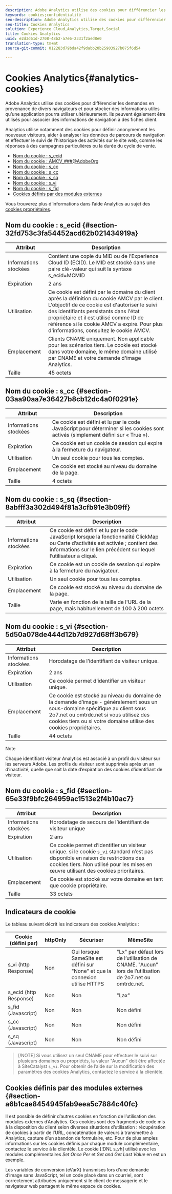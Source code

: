 ```yaml
---
description: Adobe Analytics utilise des cookies pour différencier les demandes en provenance de divers navigateurs et pour stocker des informations utiles qu’une application pourra utiliser ultérieurement. Ils peuvent également être utilisés pour associer des informations de navigation à des fiches client.
keywords: cookies;confidentialité
seo-description: Adobe Analytics utilise des cookies pour différencier les demandes en provenance de divers navigateurs et pour stocker des informations utiles qu’une application pourra utiliser ultérieurement. Ils peuvent également être utilisés pour associer des informations de navigation à des fiches client.
seo-title: Cookies Analytics
solution: Experience Cloud,Analytics,Target,Social
title: Cookies Analytics
uuid: e2d3d61d-2708-48b2-a7e6-2331f2aed8e0
translation-type: tm+mt
source-git-commit: 012283d79bda42f9dabb20b25903927b075f6d54

---
```



# Cookies Analytics{#analytics-cookies}

Adobe Analytics utilise des cookies pour différencier les demandes en provenance de divers navigateurs et pour stocker des informations utiles qu’une application pourra utiliser ultérieurement. Ils peuvent également être utilisés pour associer des informations de navigation à des fiches client.

Analytics utilise notamment des cookies pour définir anonymement les nouveaux visiteurs, aider à analyser les données de parcours de navigation et effectuer le suivi de l’historique des activités sur le site web, comme les réponses à des campagnes particulières ou la durée du cycle de vente.

* [Nom du cookie : s_ecid](../cookies/cookies-mc.md#section-32fd753c3fa54452acd62b021434919a)
* [Nom du cookie : AMCV_###@AdobeOrg](../cookies/cookies-mc.md#section-a12aa2a9296940ae82d8921b381b8fb0)
* [Nom du cookie : s_cc](../cookies/cookies-analytics.md#section-03aa90aa7e36427b8cb12dc4a0f0291e)
* [Nom du cookie : s_cc](../cookies/cookies-analytics.md#section-03aa90aa7e36427b8cb12dc4a0f0291e)
* [Nom du cookie : s_sq](../cookies/cookies-analytics.md#section-8abfff3a302d494f81a3cfb91e3b09ff)
* [Nom du cookie : s_vi](../cookies/cookies-analytics.md#section-5d50a078de444d12b7d927d68ff3b679)
* [Nom du cookie : s_fid](../cookies/cookies-analytics.md#section-65e33f9bfc264959ac1513e2f4b10ac7)
* [Cookies définis par des modules externes](../cookies/cookies-analytics.md#section-a6b1cae8454945fab9eea5c7884c40fc)

Vous trouverez plus d’informations dans l’aide Analytics au sujet des [cookies propriétaires](/help/interface/cookies/cookies-first-party.md).

## Nom du cookie : s_ecid {#section-32fd753c3fa54452acd62b021434919a}

| Attribut | Description |
|--- |--- |
| Informations stockées | Contient une copie du MID ou de l’Experience Cloud ID (ECID). Le MID est stocké dans une paire clé-valeur qui suit la syntaxe s_ecid=MCMID | `<ECID>` |
| Expiration | 2 ans |
| Utilisation | Ce cookie est défini par le domaine du client après la définition du cookie AMCV par le client. L'objectif de ce cookie est d'autoriser le suivi des identifiants persistants dans l'état propriétaire et il est utilisé comme ID de référence si le cookie AMCV a expiré. Pour plus d'informations, consultez le cookie AMCV. |
| Emplacement | Clients CNAME uniquement. Non applicable pour les scénarios tiers. Le cookie est stocké dans votre domaine, le même domaine utilisé par CNAME et votre demande d'image Analytics. |
| Taille | 45 octets |

## Nom du cookie : s_cc {#section-03aa90aa7e36427b8cb12dc4a0f0291e}

| Attribut | Description |
|--- |--- |
| Informations stockées | Ce cookie est défini et lu par le code JavaScript pour déterminer si les cookies sont activés (simplement défini sur « True »). |
| Expiration | Ce cookie est un cookie de session qui expire à la fermeture du navigateur. |
| Utilisation | Un seul cookie pour tous les comptes. |
| Emplacement | Ce cookie est stocké au niveau du domaine de la page. |
| Taille | 4 octets |

## Nom du cookie : s_sq {#section-8abfff3a302d494f81a3cfb91e3b09ff}

| Attribut | Description |
|--- |--- |
| Informations stockées | Ce cookie est défini et lu par le code JavaScript lorsque la fonctionnalité ClickMap ou Carte d’activités est activée ; contient des informations sur le lien précédent sur lequel l’utilisateur a cliqué. |
| Expiration | Ce cookie est un cookie de session qui expire à la fermeture du navigateur. |
| Utilisation | Un seul cookie pour tous les comptes. |
| Emplacement | Ce cookie est stocké au niveau du domaine de la page. |
| Taille | Varie en fonction de la taille de l'URL de la page, mais habituellement de 100 à 200 octets |

## Nom du cookie : s_vi {#section-5d50a078de444d12b7d927d68ff3b679}

| Attribut | Description |
|--- |--- |
| Informations stockées | Horodatage de l’identifiant de visiteur unique. |
| Expiration | 2 ans |
| Utilisation | Ce cookie permet d’identifier un visiteur unique. |
| Emplacement | Ce cookie est stocké au niveau du domaine de la demande d’image - généralement sous un sous-domaine spécifique au client sous 2o7.net ou omtrdc.net si vous utilisez des cookies tiers ou si votre domaine utilise des cookies propriétaires. |
| Taille | 44 octets |

>[!NOTE]
>
>Chaque identifiant visiteur Analytics est associé à un profil du visiteur sur les serveurs Adobe. Les profils du visiteur sont supprimés après un an d’inactivité, quelle que soit la date d’expiration des cookies d’identifiant de visiteur.

## Nom du cookie : s_fid {#section-65e33f9bfc264959ac1513e2f4b10ac7}

| Attribut | Description |
|--- |--- |
| Informations stockées | Horodatage de secours de l’identifiant de visiteur unique |
| Expiration | 2 ans |
| Utilisation | Ce cookie permet d’identifier un visiteur unique. si le cookie `s_vi` standard n’est pas disponible en raison de restrictions des cookies tiers. Non utilisé pour les mises en œuvre utilisant des cookies prioritaires. |
| Emplacement | Ce cookie est stocké sur votre domaine en tant que cookie propriétaire. |
| Taille | 33 octets |

## Indicateurs de cookie

Le tableau suivant décrit les indicateurs des cookies Analytics :

| Cookie (défini par) | httpOnly | Sécuriser | MêmeSite |
|--- |--- |--- |--- |
| s_vi (http Response) | Non | Oui lorsque SameSite est défini sur "None" et que la connexion utilise HTTPS | "Lx" par défaut lors de l’utilisation de CNAME. "Aucun" lors de l’utilisation de 2o7.net ou omtrdc.net. |
| s_ecid (http Response) | Non | Non | "Lax" |
| s_fid (Javascript) | Non | Non | Non défini |
| s_cc (Javascript) | Non | Non | Non défini |
| s_sq (Javascript) | Non | Non | Non défini |

>[!NOTE] Si vous utilisez un seul CNAME pour effectuer le suivi sur plusieurs domaines ou propriétés, la valeur "Aucun" doit être affectée à SiteCatalyst `s_vi`. Pour obtenir de l’aide sur la modification des paramètres des cookies Analytics, contactez le service à la clientèle.

## Cookies définis par des modules externes {#section-a6b1cae8454945fab9eea5c7884c40fc}

Il est possible de définir d’autres cookies en fonction de l’utilisation des modules externes d’Analytics. Ces cookies sont des fragments de code mis à la disposition du client selon diverses situations d’utilisation : récupération de cookies à partir de l’URL, concaténation de valeurs à transmettre à Analytics, capture d’un abandon de formulaire, etc. Pour de plus amples informations sur les cookies définis par chaque module complémentaire, contactez le service à la clientèle. Le cookie [!DNL s_vh] utilisé avec les modules complémentaires *Set Once Per* et *Set and Get Last Value* en est un exemple.

Les variables de conversion (eVarX) transmises lors d’une demande d’image sans JavaScript, tel un code placé dans un courriel, sont correctement attribuées uniquement si le client de messagerie et le navigateur web partagent le même espace de cookies.
